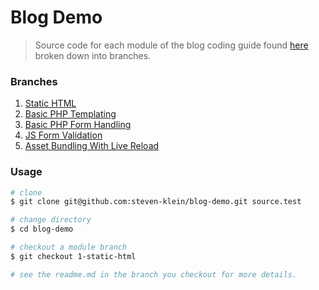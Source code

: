 # Blog Demo

> Source code for each module of the blog coding guide found [here](https://steven-klein.github.io/blog-guide/) broken down into branches.

### Branches

1. [Static HTML](https://github.com/steven-klein/blog-demo/tree/1-static-html)
2. [Basic PHP Templating](https://github.com/steven-klein/blog-demo/tree/2-basic-php)
3. [Basic PHP Form Handling](https://github.com/steven-klein/blog-demo/tree/3-php-basic-form)
4. [JS Form Validation](https://github.com/steven-klein/blog-demo/tree/4-js-form-validation)
5. [Asset Bundling With Live Reload](https://github.com/steven-klein/blog-demo/tree/5-asset-bundling-live-reload)

### Usage

```sh
# clone
$ git clone git@github.com:steven-klein/blog-demo.git source.test

# change directory
$ cd blog-demo

# checkout a module branch
$ git checkout 1-static-html

# see the readme.md in the branch you checkout for more details.
```
